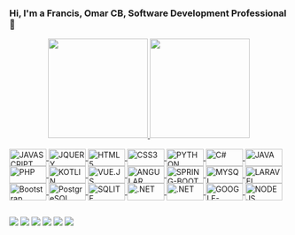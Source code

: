 ### Hi, I'm a Francis, Omar CB, Software Development Professional👋

<div align="center">
  <a href="https://github.com/0mar2090">
  <img height="180em" src="https://github-readme-stats.vercel.app/api?username=0mar2090&show_icons=true&theme=dark&include_all_commits=true&count_private=true"/>
  <img height="180em" src="https://github-readme-stats.vercel.app/api/top-langs/?username=0mar2090&layout=compact&langs_count=7&theme=dark"/>
</div>
<div style="display: inline_block"><br>
  <img align="center" alt="JAVASCRIPT" height="31" width="67" src="https://img.shields.io/badge/JavaScript-323330?style=for-the-badge&logo=javascript&logoColor=F7DF1E">
  <img align="center" alt="JQUERY" height="31" width="67"  src="https://img.shields.io/badge/jQuery-0769AD?style=for-the-badge&logo=jquery&logoColor=white">
  <img align="center" alt="HTML5" height="31" width="67"  src="https://img.shields.io/badge/HTML5-E34F26?style=for-the-badge&logo=html5&logoColor=white">
  <img align="center" alt="CSS3" height="31" width="67"  src="https://img.shields.io/badge/CSS3-1572B6?style=for-the-badge&logo=css3&logoColor=white">
  <img align="center" alt="PYTHON" height="31" width="67"  src="https://img.shields.io/badge/Python-14354C?style=for-the-badge&logo=python&logoColor=white">
  <img align="center" alt="C#" height="31" width="67"  src="https://img.shields.io/badge/C%23-239120?style=for-the-badge&logo=c-sharp&logoColor=white">
  <img align="center" alt="JAVA" height="31" width="67" src="https://img.shields.io/badge/Java-ED8B00?style=for-the-badge&logo=java&logoColor=white">
  <img align="center" alt="PHP" height="31" width="67"  src="https://img.shields.io/badge/PHP-777BB4?style=for-the-badge&logo=php&logoColor=white">
  <img align="center" alt="KOTLIN" height="31" width="67" src="https://img.shields.io/badge/Kotlin-0095D5?&style=for-the-badge&logo=kotlin&logoColor=white">
  <img align="center" alt="VUE.JS" height="31" width="67"  src="https://img.shields.io/badge/Vue.js-35495E?style=for-the-badge&logo=vue.js&logoColor=4FC08D">
  <img align="center" alt="ANGULAR" height="31" width="67" src="https://img.shields.io/badge/Angular-DD0031?style=for-the-badge&logo=angular&logoColor=white">
  <img align="center" alt="SPRING-BOOT" height="31" width="67"  src="https://img.shields.io/badge/Spring-6DB33F?style=for-the-badge&logo=spring&logoColor=white">
  <img align="center" alt="MYSQL" height="31" width="67"  src="https://img.shields.io/badge/MySQL-00000F?style=for-the-badge&logo=mysql&logoColor=white">
  <img align="center" alt="LARAVEL" height="31" width="67"  src="https://img.shields.io/badge/Laravel-FF2D20?style=for-the-badge&logo=laravel&logoColor=white">
  <img align="center" alt="Bootstrap" height="31" width="67"  src="https://img.shields.io/badge/Bootstrap-563D7C?style=for-the-badge&logo=bootstrap&logoColor=white">
  <img align="center" alt="PostgreSQL" height="31" width="67"  src="https://img.shields.io/badge/PostgreSQL-316192?style=for-the-badge&logo=postgresql&logoColor=white">
  <img align="center" alt="SQLITE" height="31" width="67"  src="https://img.shields.io/badge/SQLite-07405E?style=for-the-badge&logo=sqlite&logoColor=white">
  <img align="center" alt=".NET" height="31" width="67"  src="https://img.shields.io/badge/.NET-5C2D91?style=for-the-badge&logo=.net&logoColor=white">
  <img align="center" alt=".NET" height="31" width="67" src="https://img.shields.io/badge/React-20232A?style=for-the-badge&logo=react&logoColor=61DAFB">
  <img align="center" alt="GOOGLE-CLOUD" height="31" width="67"  src="https://img.shields.io/badge/Google_Cloud-4285F4?style=for-the-badge&logo=google-cloud&logoColor=white">
  <img align="center" alt="NODEJS" height="31" width="67" src="https://img.shields.io/badge/Node.js-43853D?style=for-the-badge&logo=node.js&logoColor=white">

</div>
  
  ##
 
<div> 
  <a href="https://www.youtube.com/channel/UCuwBU7adX4lsXgDIeP15maQeRG" target="_blank"><img src="https://img.shields.io/badge/YouTube-FF0000?style=for-the-badge&logo=youtube&logoColor=white" target="_blank"></a>
   	<a href="https://blogprogrammersguides.blogspot.com/" target="_blank"><img src="https://img.shields.io/badge/Blogger-FF5722?style=for-the-badge&logo=blogger&logoColor=white" target="_blank"></a>
  <a href="https://instagram.com/0mar2090" target="_blank"><img src="https://img.shields.io/badge/-Instagram-%23E4405F?style=for-the-badge&logo=instagram&logoColor=white" target="_blank"></a>
   <a href="https://twitter.com/0mar2090" target="_blank"><img src="https://img.shields.io/badge/Twitter-1DA1F2?style=for-the-badge&logo=twitter&logoColor=white" target="_blank"></a> 
    <a href="https://api.whatsapp.com/send?phone=51990473568&text=Hola%20Omar2090%20!%20" target="_blank"><img src="https://img.shields.io/badge/WhatsApp-25D366?style=for-the-badge&logo=whatsapp&logoColor=white" target="_blank"></a> 
  <a href="https://www.linkedin.com/in/0mar2090/" target="_blank"><img src="https://img.shields.io/badge/-LinkedIn-%230077B5?style=for-the-badge&logo=linkedin&logoColor=white" target="_blank"></a> 
</div>
  
